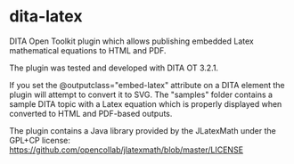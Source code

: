 # dita-latex
DITA Open Toolkit plugin which allows publishing embedded Latex mathematical equations to HTML and PDF.

The plugin was tested and developed with DITA OT 3.2.1.

If you set the @outputclass="embed-latex" attribute on a DITA <foreign> element the plugin will attempt to convert it to SVG.
The "samples" folder contains a sample DITA topic with a Latex equation which is properly displayed when converted to HTML and PDF-based outputs.

The plugin contains a Java library provided by the JLatexMath under the GPL+CP license:
https://github.com/opencollab/jlatexmath/blob/master/LICENSE
